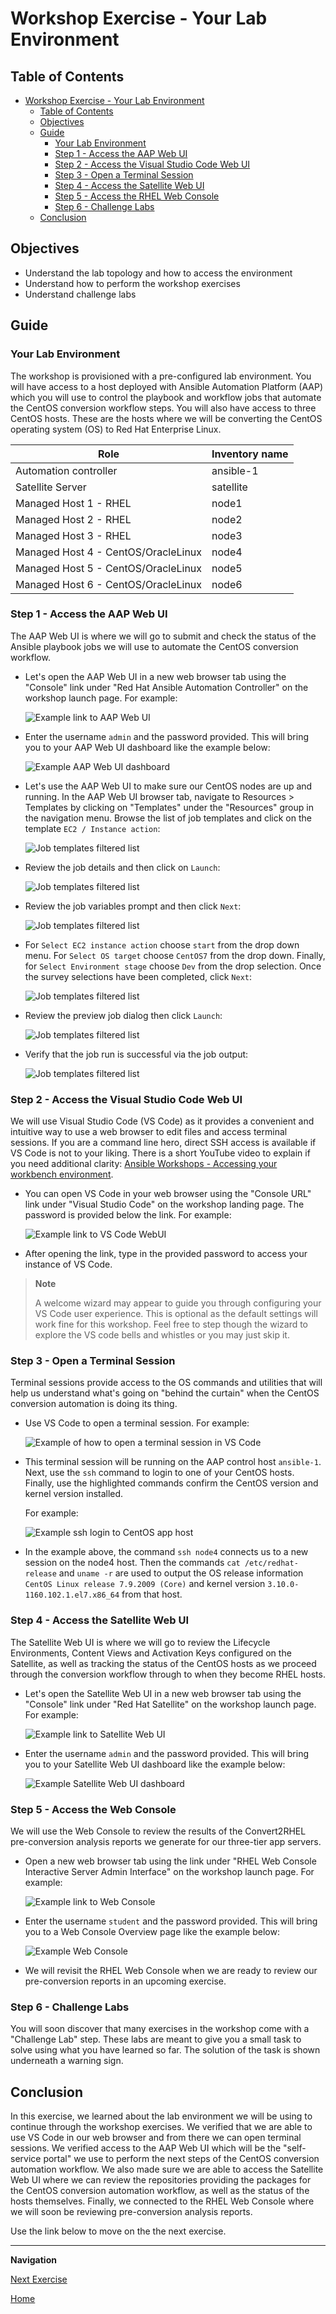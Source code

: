# Workshop Exercise - Your Lab Environment

## Table of Contents

- [Workshop Exercise - Your Lab Environment](#workshop-exercise---your-lab-environment)
  - [Table of Contents](#table-of-contents)
  - [Objectives](#objectives)
  - [Guide](#guide)
    - [Your Lab Environment](#your-lab-environment)
    - [Step 1 - Access the AAP Web UI](#step-1---access-the-aap-web-ui)
    - [Step 2 - Access the Visual Studio Code Web UI](#step-2---access-the-visual-studio-code-web-ui)
    - [Step 3 - Open a Terminal Session](#step-3---open-a-terminal-session)
    - [Step 4 - Access the Satellite Web UI](#step-4---access-the-satellite-web-ui)
    - [Step 5 - Access the RHEL Web Console](#step-5---access-the-centos-web-console)
    - [Step 6 - Challenge Labs](#step-6---challenge-labs)
  - [Conclusion](#conclusion)

## Objectives

* Understand the lab topology and how to access the environment
* Understand how to perform the workshop exercises
* Understand challenge labs

## Guide

### Your Lab Environment

The workshop is provisioned with a pre-configured lab environment. You will have access to a host deployed with Ansible Automation Platform (AAP) which you will use to control the playbook and workflow jobs that automate the CentOS conversion workflow steps. You will also have access to three CentOS hosts. These are the hosts where we will be converting the CentOS operating system (OS) to Red Hat Enterprise Linux.

| Role                                | Inventory name |
| ------------------------------------| ---------------|
| Automation controller               | ansible-1      |
| Satellite Server                    | satellite      |
| Managed Host 1 - RHEL               | node1          |
| Managed Host 2 - RHEL               | node2          |
| Managed Host 3 - RHEL               | node3          |
| Managed Host 4 - CentOS/OracleLinux | node4          |
| Managed Host 5 - CentOS/OracleLinux | node5          |
| Managed Host 6 - CentOS/OracleLinux | node6          |

### Step 1 - Access the AAP Web UI

The AAP Web UI is where we will go to submit and check the status of the Ansible playbook jobs we will use to automate the CentOS conversion workflow.

- Let's open the AAP Web UI in a new web browser tab using the "Console" link under "Red Hat Ansible Automation Controller" on the workshop launch page. For example:

  ![Example link to AAP Web UI](images/aap_link.png)

- Enter the username `admin` and the password provided. This will bring you to your AAP Web UI dashboard like the example below:

  ![Example AAP Web UI dashboard](images/aap_console_example.svg)

- Let's use the AAP Web UI to make sure our CentOS nodes are up and running. In the AAP Web UI browser tab, navigate to Resources > Templates by clicking on "Templates" under the "Resources" group in the navigation menu. Browse the list of job templates and click on the template `EC2 / Instance action`:

  ![Job templates filtered list](images/instance_action_01.png)

- Review the job details and then click on `Launch`:

  ![Job templates filtered list](images/instance_action_details_01.png)

- Review the job variables prompt and then click `Next`:

  ![Job templates filtered list](images/instance_action_survey_01.png)

- For `Select EC2 instance action` choose `start` from the drop down menu. For `Select OS target` choose `CentOS7` from the drop down. Finally, for `Select Environment stage` choose `Dev` from the drop selection. Once the survey selections have been completed, click `Next`:

  ![Job templates filtered list](images/instance_action_details_01.png)

- Review the preview job dialog then click `Launch`:

  ![Job templates filtered list](images/instance_action_preview_01.png)

- Verify that the job run is successful via the job output:

  ![Job templates filtered list](images/instance_action_job_output_01.png)

### Step 2 - Access the Visual Studio Code Web UI

We will use Visual Studio Code (VS Code) as it provides a convenient and intuitive way to use a web browser to edit files and access terminal sessions. If you are a command line hero, direct SSH access is available if VS Code is not to your liking. There is a short YouTube video to explain if you need additional clarity: <a href="https://youtu.be/Y_Gx4ZBfcuk">Ansible Workshops - Accessing your workbench environment</a>.

- You can open VS Code in your web browser using the "Console URL" link under "Visual Studio Code" on the workshop landing page. The password is provided below the link. For example:

  ![Example link to VS Code WebUI](images/vscode_link.png)

- After opening the link, type in the provided password to access your instance of VS Code.

> **Note**
>
> A welcome wizard may appear to guide you through configuring your VS Code user experience. This is optional as the default settings will work fine for this workshop. Feel free to step though the wizard to explore the VS code bells and whistles or you may just skip it.

### Step 3 - Open a Terminal Session

Terminal sessions provide access to the OS commands and utilities that will help us understand what's going on "behind the curtain" when the CentOS conversion automation is doing its thing.

- Use VS Code to open a terminal session. For example:

  ![Example of how to open a terminal session in VS Code](images/new_term.svg)

- This terminal session will be running on the AAP control host `ansible-1`. Next, use the `ssh` command to login to one of your CentOS hosts. Finally, use the highlighted commands confirm the CentOS version and kernel version installed.

  For example:

  ![Example ssh login to CentOS app host](images/ssh_login.png)

- In the example above, the command `ssh node4` connects us to a new session on the node4 host. Then the commands `cat /etc/redhat-release` and `uname -r` are used to output the OS release information `CentOS Linux release 7.9.2009 (Core)` and kernel version `3.10.0-1160.102.1.el7.x86_64` from that host.

### Step 4 - Access the Satellite Web UI

The Satellite Web UI is where we will go to review the Lifecycle Environments, Content Views and Activation Keys configured on the Satellite, as well as tracking the status of the CentOS hosts as we proceed through the conversion workflow through to when they become RHEL hosts.

- Let's open the Satellite Web UI in a new web browser tab using the "Console" link under "Red Hat Satellite" on the workshop launch page. For example:

  ![Example link to Satellite Web UI](images/satellite_link.png)

- Enter the username `admin` and the password provided. This will bring you to your Satellite Web UI dashboard like the example below:

  ![Example Satellite Web UI dashboard](images/satellite_console_example.png)

### Step 5 - Access the Web Console

We will use the Web Console to review the results of the Convert2RHEL pre-conversion analysis reports we generate for our three-tier app servers.

- Open a new web browser tab using the link under "RHEL Web Console Interactive Server Admin Interface" on the workshop launch page. For example:

  ![Example link to Web Console](images/cockpit_link.png)

- Enter the username `student` and the password provided. This will bring you to a Web Console Overview page like the example below:

  ![Example Web Console](images/cockpit_example.png)

- We will revisit the RHEL Web Console when we are ready to review our pre-conversion reports in an upcoming exercise.

### Step 6 - Challenge Labs

You will soon discover that many exercises in the workshop come with a "Challenge Lab" step. These labs are meant to give you a small task to solve using what you have learned so far. The solution of the task is shown underneath a warning sign.

## Conclusion

In this exercise, we learned about the lab environment we will be using to continue through the workshop exercises. We verified that we are able to use VS Code in our web browser and from there we can open terminal sessions. We verified access to the AAP Web UI which will be the "self-service portal" we use to perform the next steps of the CentOS conversion automation workflow. We also made sure we are able to access the Satellite Web UI where we can review the repositories providing the packages for the CentOS conversion automation workflow, as well as the status of the hosts themselves. Finally, we connected to the RHEL Web Console where we will soon be reviewing pre-conversion analysis reports.

Use the link below to move on the the next exercise.

---

**Navigation**

[Next Exercise](../1.2-three-tier-app/README.md)

[Home](../README.md)
